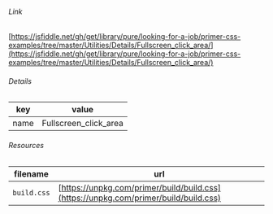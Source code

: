 <!--
https://pypi.org/project/jsfiddle-readme/
-->


###### Link
[https://jsfiddle.net/gh/get/library/pure/looking-for-a-job/primer-css-examples/tree/master/Utilities/Details/Fullscreen_click_area/](https://jsfiddle.net/gh/get/library/pure/looking-for-a-job/primer-css-examples/tree/master/Utilities/Details/Fullscreen_click_area/)

###### Details
key|value
-|-
name|Fullscreen_click_area

###### Resources
filename|url
-|-
`build.css`|[https://unpkg.com/primer/build/build.css](https://unpkg.com/primer/build/build.css)